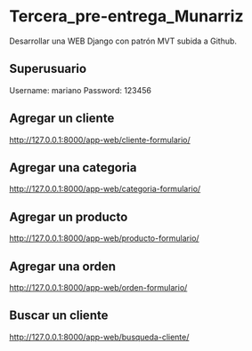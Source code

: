 # Tercera_pre-entrega_Munarriz

Desarrollar una WEB Django con patrón MVT subida a Github.

## Superusuario
Username: mariano
Password: 123456

## Agregar un cliente
http://127.0.0.1:8000/app-web/cliente-formulario/

## Agregar una categoria
http://127.0.0.1:8000/app-web/categoria-formulario/

## Agregar un producto
http://127.0.0.1:8000/app-web/producto-formulario/

## Agregar una orden
http://127.0.0.1:8000/app-web/orden-formulario/

## Buscar un cliente
http://127.0.0.1:8000/app-web/busqueda-cliente/
